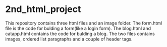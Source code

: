 # 2nd_html_project
This repository contains three html files and an image folder.
The form.html file is the code for bulding a form(like a login form). The blog.html and catapp.html contains the code for bulding a blog.
The two files contains images, ordered list paragraphs and a couple of header tags.
